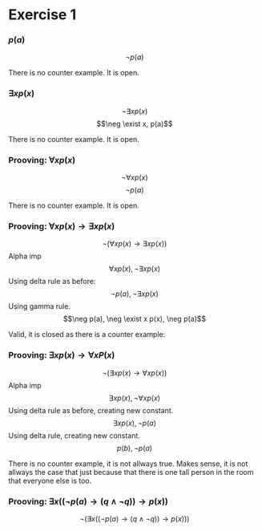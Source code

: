 # Exercise 1
### $p(a)$
$$\neg p(a)$$

There is no counter example. It is open.

### $\exists x p(x)$
$$\neg \exists x p(x)$$
$$\neg \exist x, p(a)$$

There is no counter example. It is open.

### Prooving: $\forall x p(x)$
$$ \neg \forall x p(x)$$
$$ \neg p(a) $$

There is no counter example. It is open.


### Prooving: $\forall x p(x) \to \exists x p(x)$
$$\neg (\forall x p(x) \to \exists x p(x))$$
Alpha imp
$$\forall x p(x) , \neg \exists x p(x) $$
Using delta rule as before:
$$\neg p(a), \neg \exists x p(x)$$
Using gamma rule.
$$\neg p(a), \neg \exist x p(x), \neg p(a)$$

Valid, it is closed as there is a counter example:


### Prooving: $\exists x p(x) \to \forall x P(x)$
$$\neg (\exists x p(x) \to \forall x p(x))$$
Alpha imp
$$\exists x p(x), \neg \forall x p(x) $$
Using delta rule as before, creating new constant.
$$\exists x p(x), \neg p(a)$$
Using delta rule, creating new constant.
$$ p(b), \neg p(a)$$

There is no counter example, it is not allways true. Makes sense, it is not allways the case that just because that there is one tall person in the room that everyone else is too.

### Prooving: $\exists x ((\neg p(a) \to (q \land \neg q)) \to p(x))$
$$\neg (\exists x ((\neg p(a) \to (q \land \neg q)) \to p(x)))$$

